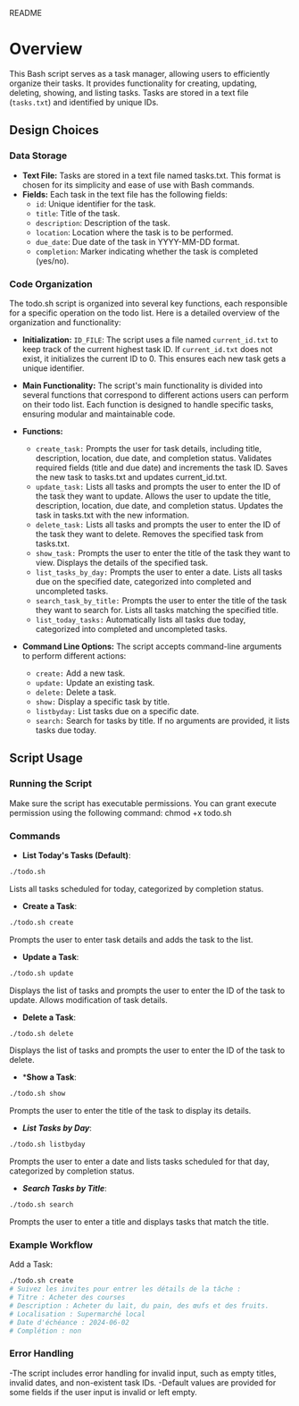 README

# Overview

This Bash script serves as a task manager, allowing users to efficiently organize their tasks. It provides functionality for creating, updating, deleting, showing, and listing tasks. Tasks are stored in a text file (`tasks.txt`) and identified by unique IDs.

## Design Choices
### Data Storage
- **Text File:** Tasks are stored in a text file named tasks.txt. This format is chosen for its simplicity and ease of use with Bash commands.
- **Fields:** Each task in the text file has the following fields:
    - `id`: Unique identifier for the task.
    - `title`: Title of the task.
    - `description`: Description of the task.
    - `location`: Location where the task is to be performed.
    - `due_date`: Due date of the task in YYYY-MM-DD format.
    - `completion`: Marker indicating whether the task is completed (yes/no).
### Code Organization
The todo.sh script is organized into several key functions, each responsible for a specific operation on the todo list. Here is a detailed overview of the organization and functionality:

- **Initialization:**
`ID_FILE`: The script uses a file named `current_id.txt` to keep track of the current highest task ID.
If `current_id.txt` does not exist, it initializes the current ID to 0. This ensures each new task gets a unique identifier.

- **Main Functionality:**
The script's main functionality is divided into several functions that correspond to different actions users can perform on their todo list. Each function is designed to handle specific tasks, ensuring modular and maintainable code.

- **Functions:**

    - `create_task:`
        Prompts the user for task details, including title, description, location, due date, and completion status.
        Validates required fields (title and due date) and increments the task ID.
        Saves the new task to tasks.txt and updates current_id.txt.
    - `update_task:`
        Lists all tasks and prompts the user to enter the ID of the task they want to update.
        Allows the user to update the title, description, location, due date, and completion status.
        Updates the task in tasks.txt with the new information.
    - `delete_task:`
        Lists all tasks and prompts the user to enter the ID of the task they want to delete.
        Removes the specified task from tasks.txt.
    - `show_task:`
        Prompts the user to enter the title of the task they want to view.
        Displays the details of the specified task.
    - `list_tasks_by_day:`
        Prompts the user to enter a date.
        Lists all tasks due on the specified date, categorized into completed and uncompleted tasks.
    - `search_task_by_title:`
        Prompts the user to enter the title of the task they want to search for.
        Lists all tasks matching the specified title.
    - `list_today_tasks:`
        Automatically lists all tasks due today, categorized into completed and uncompleted tasks.
- **Command Line Options:**
    The script accepts command-line arguments to perform different actions:
    - `create:` Add a new task.
    - `update:` Update an existing task.
    - `delete:` Delete a task.
    - `show:` Display a specific task by title.
    - `listbyday:` List tasks due on a specific date.
    - `search:` Search for tasks by title.
    If no arguments are provided, it lists tasks due today.

## Script Usage

### Running the Script
Make sure the script has executable permissions. You can grant execute permission using the following command: chmod +x todo.sh

### Commands
- **List Today's Tasks (Default)**:

```bash
./todo.sh
```
Lists all tasks scheduled for today, categorized by completion status.

- **Create a Task**:
```bash
./todo.sh create
```
Prompts the user to enter task details and adds the task to the list.

- **Update a Task**:
```bash
./todo.sh update
```
Displays the list of tasks and prompts the user to enter the ID of the task to update. Allows modification of task details.

- **Delete a Task**:
```bash
./todo.sh delete
```
Displays the list of tasks and prompts the user to enter the ID of the task to delete.

- ***Show a Task**:
```bash
./todo.sh show
```
Prompts the user to enter the title of the task to display its details.

- ***List Tasks by Day***:
```bash
./todo.sh listbyday
```
Prompts the user to enter a date and lists tasks scheduled for that day, categorized by completion status.

- ***Search Tasks by Title***:
```bash
./todo.sh search
```
Prompts the user to enter a title and displays tasks that match the title.
### Example Workflow
Add a Task:
```bash
./todo.sh create
# Suivez les invites pour entrer les détails de la tâche :
# Titre : Acheter des courses
# Description : Acheter du lait, du pain, des œufs et des fruits.
# Localisation : Supermarché local
# Date d'échéance : 2024-06-02
# Complétion : non
```
### Error Handling
-The script includes error handling for invalid input, such as empty titles, invalid dates, and non-existent task IDs.
-Default values are provided for some fields if the user input is invalid or left empty.


